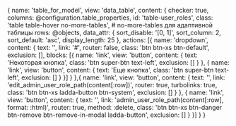 {
      name: 'table_for_model',
      view: 'data_table',
      content: {
          checker: true,
          columns: @configuration.table_properties,
          id: 'table-user_roles',
          class: 'table table-hover no-more-tables', # no-more-tables для адаптивной таблицы
          rows: @objects,
          data_attr: {
              sort_disable: '[0, 1]',
              sort_column: 2,
              sort_default: 'asc',
              display_length: 25
          },
          actions: [{
                        name: 'dropdown',
                        content: {
                            text: '<i class="imoon imoon-menu2"></i>',
                            link: '#',
                            router: false,
                            class: 'btn btn-xs btn-default',
                            exclusion: [],
                            blocks: [{
                                         name: 'link',
                                         view: 'button',
                                         content: {
                                             text: 'Некоторая кнопка',
                                             class: 'btn super-btn text-left',
                                             exclusion: []
                                         }
                                     }, {
                                         name: 'link',
                                         view: 'button',
                                         content: {
                                             text: 'Еще кнопка',
                                             class: 'btn super-btn text-left',
                                             exclusion: []
                                         }
                                     }]
                        }
                    },{
                        name: 'link',
                        view: 'button',
                        content: {
                            text: '<i class="fa fa-pencil"></i>',
                            link: 'edit_admin_user_role_path(content[:row])',
                            router: true,
                            turbolinks: true,
                            class: 'btn btn-xs ladda-button btn-system',
                            exclusion: []
                        }
                    }, {
                        name: 'link',
                        view: 'button',
                        content: {
                            text: '<i class="octicon octicon-x"></i>',
                            link: 'admin_user_role_path(content[:row], format: :html)',
                            router: true,
                            method: :delete,
                            class: 'btn btn-xs btn-danger btn-remove btn-remove-in-modal ladda-button',
                            exclusion: []
                        }
                    }]
      }
}